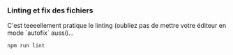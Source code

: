 ### Linting et fix des fichiers

C'est teeeellement pratique le linting (oubliez pas de mettre votre éditeur en mode ˋautofixˋ aussi)...

```bash
npm run lint
```
